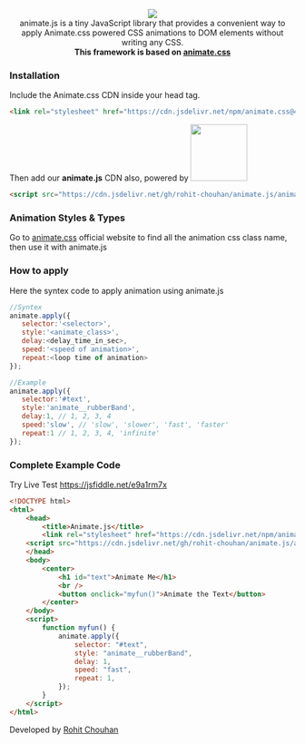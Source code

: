 <p align="center">
  <img src="https://i.postimg.cc/Qt6Yb4Gm/WgYIPblo.gif"/><br>
animate.js is a tiny JavaScript library that provides a convenient way to apply Animate.css powered CSS animations to DOM elements without writing any CSS.<br>
  <b>This framework is based on <a href="https://github.com/animate-css/animate.css">animate.css</a></b>
  </p>
  
 ### Installation
 Include the Animate.css CDN inside your head tag.
  ```html
<link rel="stylesheet" href="https://cdn.jsdelivr.net/npm/animate.css@4.1.1/animate.min.css" type="text/css">
```

Then add our <b>animate.js</b> CDN also, powered by <img width="100" src="https://upload.wikimedia.org/wikipedia/commons/thumb/d/d5/JsDelivr_Logo.svg/1200px-JsDelivr_Logo.svg.png"/>
  ```html
<script src="https://cdn.jsdelivr.net/gh/rohit-chouhan/animate.js/animate.js"></script>
```

 ### Animation Styles & Types
 Go to <a href="https://animate.style">animate.css</a> official website to find all the animation css class name, then use it with animate.js
 
 ### How to apply
 Here the syntex code to apply animation using animate.js
 ```js
 //Syntex
 animate.apply({
	selector:'<selector>',
	style:'<animate_class>',
	delay:<delay_time_in_sec>,
	speed:'<speed of animation>',
	repeat:<loop time of animation>
});

//Example
animate.apply({
	selector:'#text', 
	style:'animate__rubberBand',
	delay:1, // 1, 2, 3, 4 
	speed:'slow', // 'slow', 'slower', 'fast', 'faster'
	repeat:1 // 1, 2, 3, 4, 'infinite'
});
 ```
### Complete Example Code
Try Live Test <a href="https://jsfiddle.net/e9a1rm7x/">https://jsfiddle.net/e9a1rm7x</a>

```html
<!DOCTYPE html>
<html>
    <head>
        <title>Animate.js</title>
        <link rel="stylesheet" href="https://cdn.jsdelivr.net/npm/animate.css@4.1.1/animate.min.css" type="text/css" />
	<script src="https://cdn.jsdelivr.net/gh/rohit-chouhan/animate.js/animate.js"></script>
    </head>
    <body>
        <center>
            <h1 id="text">Animate Me</h1>
            <br />
            <button onclick="myfun()">Animate the Text</button>
        </center>
    </body>
    <script>
        function myfun() {
            animate.apply({
                selector: "#text",
                style: "animate__rubberBand",
                delay: 1,
                speed: "fast",
                repeat: 1,
            });
        }
    </script>
</html>
```
 
Developed by <a href="https://rohitchouhan.com">Rohit Chouhan</a>

